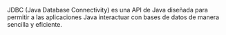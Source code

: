 JDBC (Java Database Connectivity) es una API de Java diseñada para permitir a las aplicaciones Java interactuar con bases de datos de manera sencilla y eficiente.

